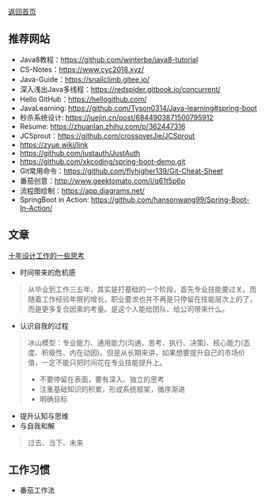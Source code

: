 <p> <a href="../README.md">返回首页</a></p>

## 推荐网站
- Java8教程：https://github.com/winterbe/java8-tutorial
- CS-Notes：https://www.cyc2018.xyz/
- Java-Guide：https://snailclimb.gitee.io/
- 深入浅出Java多线程：https://redspider.gitbook.io/concurrent/
- Hello GitHub：https://hellogithub.com/
- JavaLearning: https://github.com/Tyson0314/Java-learning#spring-boot
- 秒杀系统设计: https://juejin.cn/post/6844903871500795912
- Resume: https://zhuanlan.zhihu.com/p/362447316
- JCSprout：https://github.com/crossoverJie/JCSprout
- https://zyue.wiki/link
- https://github.com/justauth/JustAuth
- https://github.com/xkcoding/spring-boot-demo.git
- Git常用命令：https://github.com/flyhigher139/Git-Cheat-Sheet
- 番茄创意：http://www.geektomato.com/i/q61t5p6p
- 流程图绘制：https://app.diagrams.net/
- SpringBoot in Action: https://github.com/hansonwang99/Spring-Boot-In-Action/
## 文章
[十年设计工作的一些思考](https://mp.weixin.qq.com/s/AwL8y5uSBVuLIVg9RkSqmw)
- 时间带来的危机感
> 从毕业到工作三五年，其实是打基础的一个阶段，首先专业技能要过关。而随着工作经验年限的增长，职业要求也并不再是只停留在技能层次上的了，而是更多复合因素的考量。是这个人能给团队、给公司带来什么。
- 认识自我的过程
> 冰山模型：专业能力、通用能力(沟通、思考、执行、决策)、核心能力(态度、积极性、内在动因)。但是从长期来讲，如果想要提升自己的市场价值，一定不能只把时间花在专业技能提升上。
> - 不要停留在表面，要有深入、独立的思考
> - 注重基础知识的积累，形成系统框架，循序渐进
> - 明确目标
- 提升认知与思维
- 与自我和解
> 过去、当下、未来

## 工作习惯
- 番茄工作法